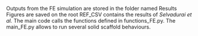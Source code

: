 Outputs from the FE simulation are stored in the folder named Results
Figures are saved on the root
REF_CSV contains the results of *Selvadurai et al.*
The main code calls the functions defined in functions_FE.py.
The main_FE.py allows to run several solid scaffold behaviours.
